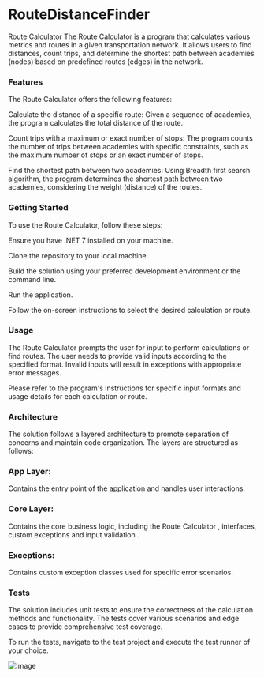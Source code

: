 # RouteDistanceFinder

Route Calculator
The Route Calculator is a program that calculates various metrics and routes in a given transportation network. It allows users to find distances, count trips, and determine the shortest path between academies (nodes) based on predefined routes (edges) in the network.

### Features
The Route Calculator offers the following features:

Calculate the distance of a specific route: Given a sequence of academies, the program calculates the total distance of the route.

Count trips with a maximum or exact number of stops: The program counts the number of trips between academies with specific constraints, such as the maximum number of stops or an exact number of stops.

Find the shortest path between two academies: Using Breadth first search algorithm, the program determines the shortest path between two academies, considering the weight (distance) of the routes.



### Getting Started
To use the Route Calculator, follow these steps:

Ensure you have .NET 7 installed on your machine.

Clone the repository to your local machine.

Build the solution using your preferred development environment or the command line.

Run the application.

Follow the on-screen instructions to select the desired calculation or route.

### Usage
The Route Calculator prompts the user for input to perform calculations or find routes. The user needs to provide valid inputs according to the specified format. Invalid inputs will result in exceptions with appropriate error messages.

Please refer to the program's instructions for specific input formats and usage details for each calculation or route.

### Architecture
The solution follows a layered architecture to promote separation of concerns and maintain code organization. The layers are structured as follows:

### App Layer: 
Contains the entry point of the application and handles user interactions.

### Core Layer: 
Contains the core business logic, including the Route Calculator , interfaces, custom exceptions and input validation .

### Exceptions: 
Contains custom exception classes used for specific error scenarios.

### Tests
The solution includes unit tests to ensure the correctness of the calculation methods and functionality. The tests cover various scenarios and edge cases to provide comprehensive test coverage.

To run the tests, navigate to the test project and execute the test runner of your choice.

![image](https://github.com/sohail-shaghasi/RouteDistanceFinder/assets/10161791/438b43d4-12a2-4551-9188-e8199d13ee5d)
